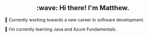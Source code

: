 <h2 align="center">:wave: Hi there! I'm Matthew.</h2>

:snake: Currently working towards a new career in software development.

🌱 I’m currently learning Java and Azure Fundamentals.


<!--
**mpflynnx/mpflynnx** is a ✨ _special_ ✨ repository because its `README.md` (this file) appears on your GitHub profile.

Here are some ideas to get you started:

- 🔭 I’m currently working on ...
- 🌱 I’m currently learning ...
- 👯 I’m looking to collaborate on ...
- 🤔 I’m looking for help with ...
- 💬 Ask me about ...
- 📫 How to reach me: ...
- 😄 Pronouns: ...
- ⚡ Fun fact: ...
-->
